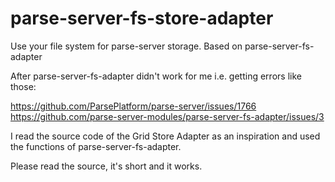 # parse-server-fs-store-adapter

Use your file system for parse-server storage. Based on parse-server-fs-adapter

After parse-server-fs-adapter didn't work for me i.e. getting errors like those:

https://github.com/ParsePlatform/parse-server/issues/1766  
https://github.com/parse-server-modules/parse-server-fs-adapter/issues/3

I read the source code of the Grid Store Adapter as an inspiration
and used the functions of parse-server-fs-adapter.  

Please read the source, it's short and it works.
